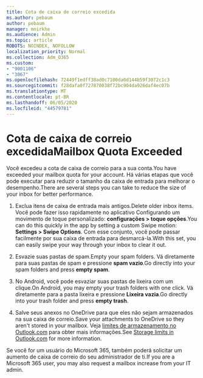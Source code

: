 ```yaml
---
title: Cota de caixa de correio excedida
ms.author: pebaum
author: pebaum
manager: mnirkhe
ms.audience: Admin
ms.topic: article
ROBOTS: NOINDEX, NOFOLLOW
localization_priority: Normal
ms.collection: Adm_O365
ms.custom:
- "9001106"
- "3067"
ms.openlocfilehash: 72449f1edff38ad0c7100da0d144b59f3072c1c3
ms.sourcegitcommit: f28dafa0f727870038f72bc904da926daf4ec07b
ms.translationtype: MT
ms.contentlocale: pt-BR
ms.lasthandoff: 06/05/2020
ms.locfileid: "44579781"
---
```

# <a name="mailbox-quota-exceeded"></a><span data-ttu-id="dbccc-102">Cota de caixa de correio excedida</span><span class="sxs-lookup"><span data-stu-id="dbccc-102">Mailbox Quota Exceeded</span></span>

<span data-ttu-id="dbccc-103">Você excedeu a cota de caixa de correio para a sua conta.</span><span class="sxs-lookup"><span data-stu-id="dbccc-103">You have exceeded your mailbox quota for your account.</span></span> <span data-ttu-id="dbccc-104">Há várias etapas que você pode executar para reduzir o tamanho da caixa de entrada para melhorar o desempenho.</span><span class="sxs-lookup"><span data-stu-id="dbccc-104">There are several steps you can take to reduce the size of your inbox for better performance.</span></span>

1. <span data-ttu-id="dbccc-105">Exclua itens de caixa de entrada mais antigos.</span><span class="sxs-lookup"><span data-stu-id="dbccc-105">Delete older inbox items.</span></span> <span data-ttu-id="dbccc-106">Você pode fazer isso rapidamente no aplicativo Configurando um movimento de toque personalizado: **configurações > toque opções**.</span><span class="sxs-lookup"><span data-stu-id="dbccc-106">You can do this quickly in the app by setting a custom Swipe motion: **Settings > Swipe Options**.</span></span> <span data-ttu-id="dbccc-107">Com esse conjunto, você pode passar facilmente por sua caixa de entrada para desmarcá-la.</span><span class="sxs-lookup"><span data-stu-id="dbccc-107">With this set, you can easily swipe your way through your inbox to clear it out.</span></span>

2. <span data-ttu-id="dbccc-108">Esvazie suas pastas de spam.</span><span class="sxs-lookup"><span data-stu-id="dbccc-108">Empty your spam folders.</span></span> <span data-ttu-id="dbccc-109">Vá diretamente para suas pastas de spam e pressione **spam vazio**.</span><span class="sxs-lookup"><span data-stu-id="dbccc-109">Go directly into your spam folders and press **empty spam**.</span></span>

3. <span data-ttu-id="dbccc-110">No Android, você pode esvaziar suas pastas de lixeira com um clique.</span><span class="sxs-lookup"><span data-stu-id="dbccc-110">On Android, you may empty your trash folders with one click.</span></span> <span data-ttu-id="dbccc-111">Vá diretamente para a pasta lixeira e pressione **Lixeira vazia**.</span><span class="sxs-lookup"><span data-stu-id="dbccc-111">Go directly into your trash folder and press **empty trash**.</span></span> 

4. <span data-ttu-id="dbccc-112">Salve seus anexos no OneDrive para que eles não sejam armazenados na sua caixa de correio.</span><span class="sxs-lookup"><span data-stu-id="dbccc-112">Save your attachments to OneDrive so they aren't stored in your mailbox.</span></span> <span data-ttu-id="dbccc-113">Veja [limites de armazenamento no Outlook.com](https://support.office.com/article/storage-limits-in-outlook-com-7ac99134-69e5-4619-ac0b-2d313bba5e9e) para obter mais informações.</span><span class="sxs-lookup"><span data-stu-id="dbccc-113">See [Storage limits in Outlook.com](https://support.office.com/article/storage-limits-in-outlook-com-7ac99134-69e5-4619-ac0b-2d313bba5e9e) for more information.</span></span> 

<span data-ttu-id="dbccc-114">Se você for um usuário do Microsoft 365, também poderá solicitar um aumento de caixa de correio do seu administrador de ti.</span><span class="sxs-lookup"><span data-stu-id="dbccc-114">If you are a Microsoft 365 user, you may also request a mailbox increase from your IT admin.</span></span>